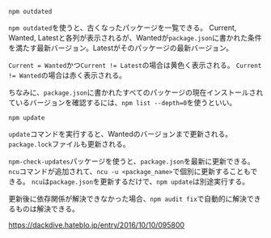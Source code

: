 ```
npm outdated
```

`npm outdated`を使うと、古くなったパッケージを一覧できる。
Current, Wanted, Latestと各列が表示されるが、Wantedが`package.json`に書かれた条件を満たす最新バージョン。Latestがそのパッケージの最新バージョン。

`Current = Wanted`かつ`Current != Latest`の場合は黄色く表示される。
`Current != Wanted`の場合は赤く表示される。

ちなみに、`package.json`に書かれたすべてのパッケージの現在インストールされているバージョンを確認するには、`npm list --depth=0`を使うといい。

```
npm update
```

`update`コマンドを実行すると、Wantedのバージョンまで更新される。
`package.lock`ファイルも更新される。

`npm-check-updates`パッケージを使うと、`package.json`を最新に更新できる。
`ncu`コマンドが追加されて、`ncu -u <package_name>`で個別に更新することもできる。
`ncu`は`package.json`を更新するだけで、`npm update`は別途実行する。

更新後に依存関係が解決できなかった場合、`npm audit fix`で自動的に解決できるものは解決できる。

https://dackdive.hateblo.jp/entry/2016/10/10/095800
